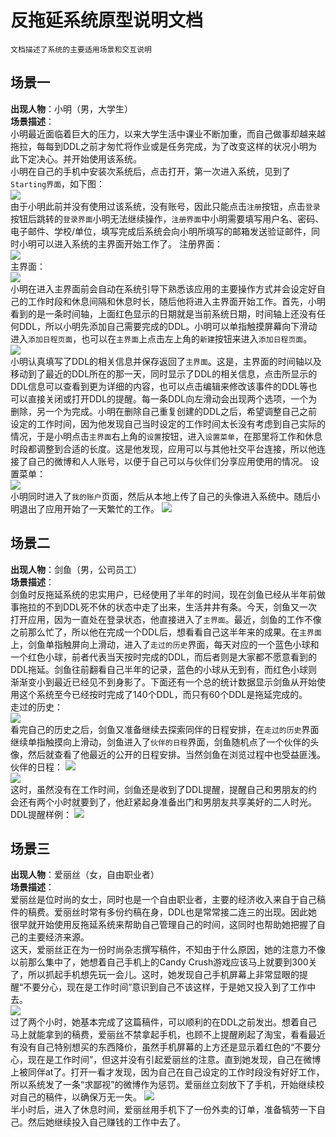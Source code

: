 # 反拖延系统原型说明文档
`文档描述了系统的主要适用场景和交互说明`

## 场景一
**出现人物**：小明（男，大学生）  
**场景描述**：  
小明最近面临着巨大的压力，以来大学生活中课业不断加重，而自己做事却越来越拖拉，每每到DDL之前才匆忙将作业或是任务完成，为了改变这样的状况小明为此下定决心。并开始使用该系统。  
小明在自己的手机中安装次系统后，点击打开，第一次进入系统，见到了`Starting界面`，如下图：  
![](Assignment%202/prototype/Starting.png)  
由于小明此前并没有使用过该系统，没有账号，因此只能点击`注册`按钮，点击`登录`按钮后跳转的`登录界面`小明无法继续操作，`注册界面`中小明需要填写用户名、密码、电子邮件、学校/单位，填写完成后系统会向小明所填写的邮箱发送验证邮件，同时小明可以进入系统的主界面开始工作了。
注册界面：  
![](Assignment%202/prototype/Signup.png)  
主界面：  
![](Assignment%202/prototype/home.png)  
小明在进入主界面前会自动在系统引导下熟悉该应用的主要操作方式并会设定好自己的工作时段和休息间隔和休息时长，随后他将进入主界面开始工作。首先，小明看到的是一条时间轴，上面红色显示的日期就是当前系统日期，时间轴上还没有任何DDL，所以小明先添加自己需要完成的DDL。小明可以单指触摸屏幕向下滑动进入`添加日程页面`，也可以在`主界面`上点击左上角的`新建`按钮来进入`添加日程页面`。  
![](Assignment%202/prototype/NewEvent.png)  
小明认真填写了DDL的相关信息并保存返回了`主界面`。这是，主界面的时间轴以及移动到了最近的DDL所在的那一天，同时显示了DDL的相关信息，点击所显示的DDL信息可以查看到更为详细的内容，也可以点击编辑来修改该事件的DDL等也可以直接关闭或打开DDL的提醒。每一条DDL向左滑动会出现两个选项，一个为删除，另一个为完成。小明在删除自己重复创建的DDL之后，希望调整自己之前设定的工作时间，因为他发现自己当时设定的工作时间太长没有考虑到自己实际的情况，于是小明点击`主界面`右上角的`设置`按钮，进入`设置菜单`，在那里将工作和休息时段都调整到合适的长度。这是他发现，应用可以与其他社交平台连接，所以他连接了自己的微博和人人账号，以便于自己可以与伙伴们分享应用使用的情况。
设置菜单：  
![](Assignment%202/prototype/settings.png)  
小明同时进入了`我的账户`页面，然后从本地上传了自己的头像进入系统中。随后小明退出了应用开始了一天繁忙的工作。
![](Assignment%202/prototype/userpage.png)

## 场景二
**出现人物**：剑鱼（男，公司员工）  
**场景描述**：  
剑鱼时反拖延系统的忠实用户，已经使用了半年的时间，现在剑鱼已经从半年前做事拖拉的不到DDL死不休的状态中走了出来，生活井井有条。今天，剑鱼又一次打开应用，因为一直处在登录状态，他直接进入了`主界面`。最近，剑鱼的工作不像之前那么忙了，所以他在完成一个DDL后，想看看自己这半年来的成果。在`主界面`上，剑鱼单指触屏向上滑动，进入了`走过的历史`界面，每天对应的一个蓝色小球和一个红色小球，前者代表当天按时完成的DDL，而后者则是大家都不愿意看到的DDL拖延。剑鱼往前翻看自己半年的记录，蓝色的小球从无到有，而红色小球则渐渐变小到最近已经见不到身影了。下面还有一个总的统计数据显示剑鱼从开始使用这个系统至今已经按时完成了140个DDL，而只有60个DDL是拖延完成的。  
走过的历史：  
![](Assignment%202/prototype/statistic.png)  
看完自己的历史之后，剑鱼又准备继续去探索同伴的日程安排，在`走过的历史`界面继续单指触摸向上滑动，剑鱼进入了`伙伴的日程`界面，剑鱼随机点了一个伙伴的头像，然后就查看了他最近的公开的日程安排。当然剑鱼在浏览过程中也受益匪浅。
伙伴的日程：
![](Assignment%202/prototype/others.png)  
![](Assignment%202/prototype/othershome.png)  
这时，虽然没有在工作时间，剑鱼还是收到了DDL提醒，提醒自己和男朋友的约会还有两个小时就要到了，他赶紧起身准备出门和男朋友共享美好的二人时光。
DDL提醒样例：
![](Assignment%202/prototype/alert.png)

## 场景三
**出现人物**：爱丽丝（女，自由职业者）  
**场景描述**：  
爱丽丝是位时尚的女士，同时也是一个自由职业者，主要的经济收入来自于自己稿件的稿费。爱丽丝时常有多份约稿在身，DDL也是常常接二连三的出现。因此她很早就开始使用反拖延系统来帮助自己管理自己的时间，这同时也帮助她把握了自己的主要经济来源。  
这天，爱丽丝正在为一份时尚杂志撰写稿件，不知由于什么原因，她的注意力不像以前那么集中了，她想着自己手机上的Candy Crush游戏应该马上就要到300关了，所以抓起手机想先玩一会儿。这时，她发现自己手机屏幕上非常显眼的提醒“不要分心，现在是工作时间”意识到自己不该这样，于是她又投入到了工作中去。  
![](Assignment%202/prototype/workingtime.png)  
过了两个小时，她基本完成了这篇稿件，可以顺利的在DDL之前发出。想着自己马上就能拿到的稿费，爱丽丝不禁拿起手机，也顾不上提醒刷起了淘宝，看看最近有没有自己特别想买的东西降价，虽然手机屏幕的上方还是显示着红色的“不要分心，现在是工作时间”，但这并没有引起爱丽丝的注意。直到她发现，自己在微博上被同伴at了。打开一看才发现，因为自己在自己设定的工作时段没有好好工作，所以系统发了一条“求鄙视”的微博作为惩罚。爱丽丝立刻放下了手机，开始继续校对自己的稿件，以确保万无一失。
![](Assignment%202/prototype/workingtime2.png)  
半小时后，进入了休息时间，爱丽丝用手机下了一份外卖的订单，准备犒劳一下自己。然后她继续投入自己赚钱的工作中去了。
